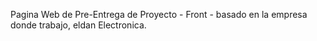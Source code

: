 Pagina Web de Pre-Entrega de Proyecto - Front - basado en la empresa donde trabajo, eldan Electronica.
